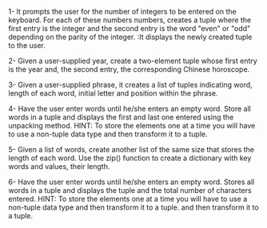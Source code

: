 1- It prompts the user for the number of integers to be entered on the keyboard. For each of these numbers
numbers, creates a tuple where the first entry is the integer and the second entry is the word "even" or "odd" 
depending on the parity of the integer. :It displays the newly created tuple to the user.

2- Given a user-supplied year, create a two-element tuple whose first entry is the year
and, the second entry, the corresponding Chinese horoscope.

3- Given a user-supplied phrase, it creates a list of tuples indicating word, length of each word, 
initial letter and position within the phrase.

4- Have the user enter words until he/she enters an empty word. Store all words
in a tuple and displays the first and last one entered using the unpacking method.
HINT: To store the elements one at a time you will have to use a non-tuple data type
and then transform it to a tuple.

5- Given a list of words, create another list of the same size that stores the length of each word. 
Use the zip() function to create a dictionary with key words and values, their length.

6- Have the user enter words until he/she enters an empty word. Stores all words
in a tuple and displays the tuple and the total number of characters entered.
HINT: To store the elements one at a time you will have to use a non-tuple data type and then transform it to a tuple.
and then transform it to a tuple.
